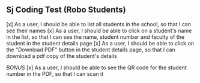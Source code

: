 ## Sj Coding Test (Robo Students)

[x] As a user, I should be able to list all students in the school, so that I can see their names
[x] As a user, I should be able to click on a student's name in the list, so that I can see the name, student number and faculty of the student in the student details page
[x] As a user, I should be able to click on the "Download PDF" button in the student details page, so that I can download a pdf copy of the student's details

*BONUS*
[x] As a user, I should be able to see the QR code for the student number in the PDF, so that I can scan it

